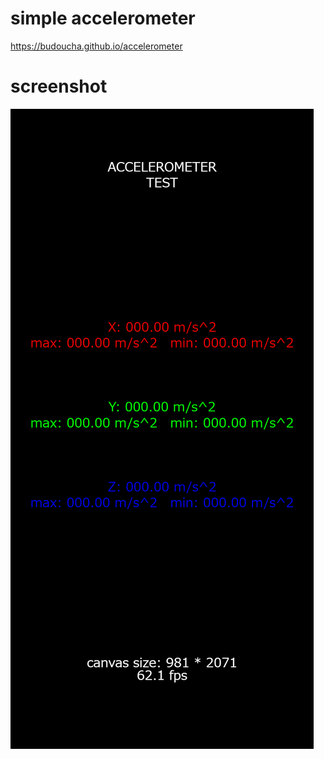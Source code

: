 # simple accelerometer
https://budoucha.github.io/accelerometer


# screenshot

![](images/screenshot.png)